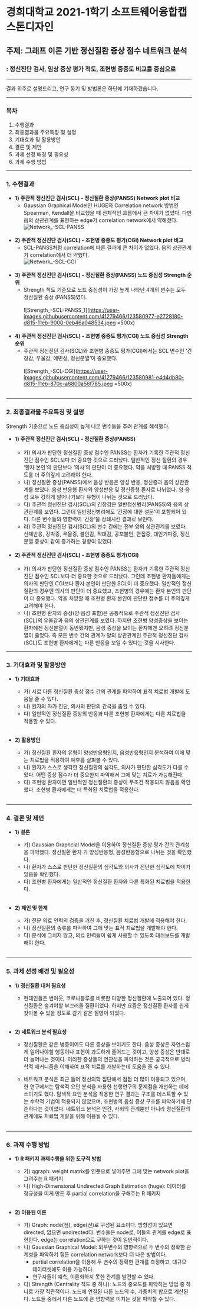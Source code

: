 # 경희대학교 2021-1학기 소프트웨어융합캡스톤디자인
## 주제: 그래프 이론 기반 정신질환 증상 점수 네트워크 분석
###       : 정신진단 검사, 임상 증상 평가 척도, 조현병 중증도 비교를 중심으로

------------

결과 위주로 설명드리고, 연구 동기 및 방법론은 하단에 기재하겠습니다.

------------

### 목차
1. 수행결과
2. 최종결과물 주요특징 및 설명
3. 기대효과 및 활용방안
4. 결론 및 제언
5. 과제 선정 배경 및 필요성
6. 과제 수행 방법

------------

### 1. 수행결과
  - **1) 주관적 정신진단 검사(SCL) - 정신질환 증상(PANSS) Network plot 비교**<br> 
     - Gaussian Graphical Model인 HUGE와 Correlation network 방법인 Spearman, Kendall을 비교했을 때 전체적인 흐름에서 큰 차이가 없었다. 다만 음의 상관관계를 표현하는 edge가 correlation network에서 약해졌다.  
     ![Network_-SCL-PANSS](https://user-images.githubusercontent.com/41279466/123580980-e43c4500-d815-11eb-9d8a-9154175aa67c.jpeg)<br><br>
  - **2) 주관적 정신진단 검사(SCL) - 조현병 중증도 평가(CGI) Network plot 비교**<br> 
     - SCL-PANSS처럼 correlation에 따른 결과에 큰 차이가 없었다. 음의 상관관계가 correlation에서 더 약했다.<br>
     ![Network_-SCL-CGI](https://user-images.githubusercontent.com/41279466/123580979-e3a3ae80-d815-11eb-8af5-85b49293f887.jpeg)<br><br>
  - **3) 주관적 정신진단 검사(SCL) - 정신질환 증상(PANSS) 노드 중심성 Strength 순위**<br> 
     - Strength 척도 기준으로 노드 중심성이 가장 높게 나타난 4개의 변수는 모두 정신질환 증상 (PANSS)였다.<br>  
     ![Strength_-SCL-PANSS_1](https://user-images.githubusercontent.com/41279466/123580977-e2728180-d815-11eb-9000-0eb46a048534.jpeg =500x)<br><br>  
  - **4) 주관적 정신진단 검사(SCL) - 조현병 중증도 평가(CGI) 노드 중심성 Strength 순위**<br> 
     - 주관적 정신진단 검사(SCL)와 조현병 중증도 평가(CGI)에서는 SCL 변수인 ‘긴장감, 우울감, 예민성, 정신분열’이 중요했다.<br>   
     ![Strength_-SCL-CGI](https://user-images.githubusercontent.com/41279466/123580981-e4d4db80-d815-11eb-870c-a6800a56f785.jpeg =500x)<br><br>      

------------

### 2. 최종결과물 주요특징 및 설명
Strength 기준으로 노드 중심성이 높게 나온 변수들을 추려 관계를 해석했다.<br>
- **1) 주관적 정신진단 검사(SCL) - 정신질환 증상(PANSS)**<br><br>
   - 가) 의사가 판단한 정신질환 증상 점수인 PANSS는 환자가 기록한 주관적 정신진단 점수인 SCL보다 더 중요한 것으로 드러났다. 일반적인 정신 질환의 경우 ‘환자 본인’의 판단보다 ‘의사’의 판단이 더 중요했다. 약을 처방할 때 PANSS 척도를 더 주의깊게 고려해야 한다.<br>
   - 나) 정신질환 증상(PANSS)에서 음성 반응은 양성 반응, 정신증과 음의 상관관계를 보였다. 음성 반응형 환자와 양성반응 및 정신증형 환자로 나뉘었다. 양·음성 모두 강하게 일어나기보다 유형이 나뉘는 것으로 드러났다.<br>
   - 다) 주관적 정신진단 검사(SCL)의 긴장감은 일반정신병리(PANSS)와 음의 상관관계를 보였다. 그런데 일반정신병리에도 ‘긴장에 대한 설문’이 포함되어 있다. 다른 변수들의 영향력이 ‘긴장’을 상쇄시킨 결과로 보인다.<br>
   - 라) 주관적 정신진단 검사(SCL)의 변수 간에는 전부 양의 상관관계를 보였다. 신체반응, 강박증, 우울증, 불안감, 적대감, 공포불안, 편집증, 대인기피증, 정신분열 증상이 같이 증가하는 경향이 있었다.<br><br>
- **2) 주관적 정신진단 검사(SCL) - 조현병 중증도 평가(CGI)**<br><br> 
   - 가) 의사가 판단한 정신질환 증상 점수인 PANSS는 환자가 기록한 주관적 정신진단 점수인 SCL보다 더 중요한 것으로 드러났다. 그런데 조현병 환자들에게는 의사의 판단인 CGI보다 환자 본인이 판단한 SCL이 더 중요했다. 일반적인 정신질환의 경우엔 의사의 판단이 더 중요했고, 조현병의 경우에는 환자 본인의 판단이 더 중요했다. 약을 처방할 때 조현병 환자 본인이 판단한 점수를 더 주의깊게 고려해야 한다.<br>
   - 나) 조현병 환자의 증상(양·음성 포함)은 공통적으로 주관적 정신진단 검사(SCL)의 우울감과 음의 상관관계를 보였다. 하지만 조현병 양성증상을 보이는 환자에겐 정신분열이 동반됐지만, 음성 증상을 보이는 환자에겐 오히려 정신분열이 줄었다. 즉 모든 변수 간의 관계가 양의 상관관계인 주관적 정신진단 검사(SCL)도 조현병 환자에게는 다른 반응을 보일 수 있다는 것을 시사한다.<br>

------------

### 3. 기대효과 및 활용방안
- **1) 기대효과<br>**
   - 가) 서로 다른 정신질환 증상 점수 간의 관계를 파악하여 표적 치료법 개발에 도움을 줄 수 있다.<br>  
   - 나) 환자의 자가 진단, 의사의 판단의 간극을 좁힐 수 있다.<br> 
   - 다) 일반적인 정신질환 증상의 반응과 다른 조현병 환자에게는 다른 치료법을 적용할 수 있다.<br><br>

- **2) 활용방안<br>**
   - 가) 정신질환 환자의 유형이 양성반응형인지, 음성반응형인지 분석하여 이에 맞는 치료법을 적용하여 예후를 살펴볼 수 있다.<br>
   - 나) 환자가 스스로 생각한 정신질환의 심각도, 의사가 판단한 심각도가 다를 수 있다. 어떤 증상 점수가 더 중요한지 파악해서 그에 맞는 치료가 가능해진다.<br>
   - 다) 조현병 환자이면 일반적인 정신질환의 증상이 무조건 적용되지 않음을 확인했다. 조현병 환자에게는 더 특화된 치료법을 적용한다.<br><br>

------------

### 4. 결론 및 제언
- **1) 결론<br>**
   - 가) Gaussian Graphcial Model을 이용하여 정신질환 증상 평가 간의 관계성을 파악했다. 정신질환 환자 가 양성반응형, 음성반응형으로 나뉘는 것을 확인했다.<br>
   - 나) 환자가 스스로 판단한 정신질환의 심각도와 의사가 진단한 심각도에 차이가 있음을 확인했다.<br>
   - 다) 조현병 환자에게는 일반적인 정신질환 환자와 다른 특화된 치료법을 적용한다.<br><br>

- **2) 제언 및 한계<br>**
   - 가) 전문 의료 인력의 검증을 거친 후, 정신질환 치료법 개발에 적용해야 한다.<br>
   - 나) 정신질환의 종류를 파악하여 그에 맞는 표적 치료법을 개발해야 한다.<br>
   - 다) 분석에 그치지 않고, 의료 인력들이 쉽게 사용할 수 있도록 대쉬보드를 개발해야 한다.<br><br>
     

------------

### 5. 과제 선정 배경 및 필요성
- **1) 정신질환 대처 필요성**<br>
   - 현대인들은 번아웃, 코로나블루를 비롯한 다양한 정신질환에 노출되어 있다. 정신질환은 숨겨야할 부끄러울 질환이었다. 하지만 요즘은 정신질환 환자를 쉽게 찾아볼 수 있을 정도로 감기 같은 질병이 되었다.<br><br>

 - **2) 네트워크 분석 필요성**<br>
   - 정신질환은 같은 병증이어도 다른 증상을 보이기도 한다. 음성 증상은 자연스럽게 일어나야할 행동이나 표현이 과도하게 줄어드는 것이고, 양성 증상은 반대로 더 늘어나는 것이다. 이러한 증상들의 연관성을 파악하는 것은 궁극적으로 병리학적 메커니즘을 이해하여 표적 치료를 개발하는데 도움을 줄 수 있다.<br>

   - 네트워크 분석은 최근 들어 정신의학 집단에서 점점 더 많이 이용되고 있으며, 한 연구에서는 탐색적 요인 분석을 사용한 선행연구의 문제점을 개선하는 데에 쓰이기도 했다. 탐색적 요인 분석을 적용한 연구 결과는 구조를 테스트할 수 있는 수학적 기법이 적용되지 않았으며, 조현병의 음성 증상 구조를 파악하기에 단순하다는 것이었다. 네트워크 분석은 인간, 사회의 관계뿐만 아니라 정신질환의 관계에도 치료법 개발을 위해 이용될 수 있다.<br><br>

------------

### 6. 과제 수행 방법
- **1) R 패키지 과제수행을 위한 도구적 방법**<br>
    - 가) qgraph: weight matrix를 인풋으로 넣어주면 그에 맞는 network plot을 그려주는 R 패키지<br> 
    - 나) High-Dimensional Undirected Graph Estimation (huge): 데이터를 정규성을 띠게 만든 후 partial correlation을 구해주는 R 패키지<br><br>

- **2) 이용된 이론**<br>
    - 가) Graph: node(점), edge(선)로 구성된 요소이다. 방향성이 있으면 directed, 없으면 undirected다. 변수들은 node로, 이들의 관계를 edge로 표현한다. edge는 correlation으로 구하는 것이 일반적이다.<br>
    - 나) Gaussian Graphical Model: 외부변수의 영향력으로 두 변수의 정확한 관계성을 파악하기 힘든 correlation network보다 더 나은 방법이다.<br> 
      - partial correlation을 이용해 두 변수의 정확한 관계를 측정하고, 대규모 데이터셋에도 이용 가능하다.<br>
      - 연구자들이 예측, 이론화하지 못한 관계를 발견할 수 있다.<br>
    - 다) Strength (Centrality 척도 중 하나): 노드의 중요도를 파악하는 방법 중 하나로 가장 직관적이다. 노드에 연결된 다른 노드의 수, 가중치의 합으로 계산된다. 노드들 중에서 다른 노드에 큰 영향력을 미치는 것을 파악할 수 있다.<br>
